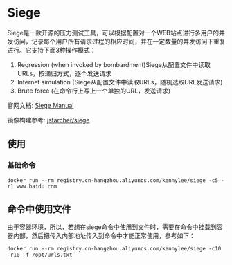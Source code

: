 # Siege

Siege是一款开源的压力测试工具，可以根据配置对一个WEB站点进行多用户的并发访问，记录每个用户所有请求过程的相应时间，并在一定数量的并发访问下重复进行。它支持下面3种操作模式： 

1. Regression (when invoked by bombardment)Siege从配置文件中读取URLs，按递归方式，逐个发送请求 
2. Internet simulation (Siege从配置文件中读取URLs，随机选取URL发送请求)
3. Brute force (在命令行上写上一个单独的URL，发送请求)

官网文档: [Siege Manual](https://www.joedog.org/siege-manual/)

镜像构建参考: [jstarcher/siege](https://github.com/jstarcher/siege)

## 使用

### 基础命令

```
docker run --rm registry.cn-hangzhou.aliyuncs.com/kennylee/siege -c5 -r1 www.baidu.com
```

## 命令中使用文件

由于容器环境，所以，若想在siege命令中使用到文件时，需要在命令中挂载到容器内部，然后把传入内部地址传入到命令中才能正常使用，参考如下：

```
docker run --rm registry.cn-hangzhou.aliyuncs.com/kennylee/siege -c10 -r10 -f /opt/urls.txt
```

